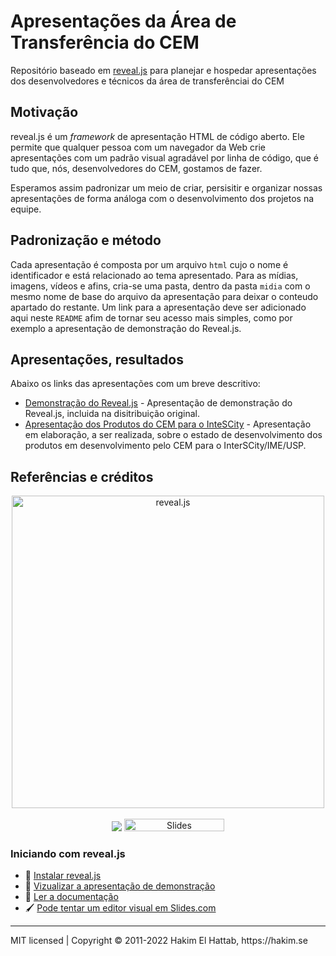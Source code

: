 # Apresentações da Área de Transferência do CEM

Repositório baseado em [reveal.js](https://revealjs.com/) para planejar e hospedar apresentações dos desenvolvedores e técnicos da área de transferênciai do CEM

## Motivação

reveal.js é um _framework_ de apresentação HTML de código aberto. Ele permite que qualquer pessoa com um navegador da Web crie apresentações com um padrão visual agradável por linha de código, que é tudo que, nós, desenvolvedores do CEM, gostamos de fazer.

Esperamos assim padronizar um meio de criar, persisitir e organizar nossas apresentações de forma análoga com o desenvolvimento dos projetos na equipe.

## Padronização e método

Cada apresentação é composta por um arquivo `html` cujo o nome é identificador e está relacionado ao tema apresentado. Para as mídias, imagens, vídeos e afins, cria-se uma pasta, dentro da pasta `midia` com o mesmo nome de base do arquivo da apresentação para deixar o conteudo apartado do restante. Um link para a apresentação deve ser adicionado aqui neste `README` afim de tornar seu acesso mais simples, como por exemplo a apresentação de demonstração do Reveal.js.

## Apresentações, resultados

Abaixo os links das apresentações com um breve descritivo:

* [Demonstração do Reveal.js](demo.html) - Apresentação de demonstração do Reveal.js, incluida na disitribuição original.
* [Apresentação dos Produtos do CEM para o InteSCity](apresentacao-cem-interscity.html) - Apresentação em elaboração, a ser realizada, sobre o estado de desenvolvimento dos produtos em desenvolvimento pelo CEM para o InterSCity/IME/USP.

## Referências e créditos

<p align="center">
  <a href="https://revealjs.com">
  <img src="https://hakim-static.s3.amazonaws.com/reveal-js/logo/v1/reveal-black-text-sticker.png" alt="reveal.js" width="500">
  </a>
  <br><br>
  <a href="https://github.com/hakimel/reveal.js/actions"><img src="https://github.com/hakimel/reveal.js/workflows/tests/badge.svg"></a>
  <a href="https://slides.com/"><img src="https://s3.amazonaws.com/static.slid.es/images/slides-github-banner-320x40.png?1" alt="Slides" width="160" height="20"></a>
</p>


### Iniciando com reveal.js
- 🚀 [Instalar reveal.js](https://revealjs.com/installation)
- 👀 [Vizualizar a apresentação de demonstração](https://revealjs.com/demo)
- 📖 [Ler a documentação](https://revealjs.com/markup/)
- 🖌 [Pode tentar um editor visual em Slides.com](https://slides.com/)

--- 
<div>
  MIT licensed | Copyright © 2011-2022 Hakim El Hattab, https://hakim.se
</div>
